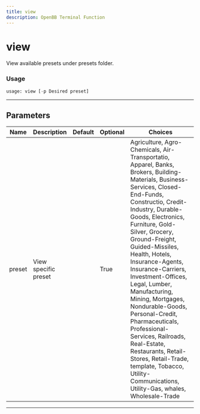 ```yaml
---
title: view
description: OpenBB Terminal Function
---
```


# view

View available presets under presets folder.

### Usage

```python
usage: view [-p Desired preset]
```

---

## Parameters

| Name | Description | Default | Optional | Choices |
| ---- | ----------- | ------- | -------- | ------- |
| preset | View specific preset |  | True | Agriculture, Agro-Chemicals, Air-Transportatio, Apparel, Banks, Brokers, Building-Materials, Business-Services, Closed-End-Funds, Constructio, Credit-Industry, Durable-Goods, Electronics, Furniture, Gold-Silver, Grocery, Ground-Freight, Guided-Missiles, Health, Hotels, Insurance-Agents, Insurance-Carriers, Investment-Offices, Legal, Lumber, Manufacturing, Mining, Mortgages, Nondurable-Goods, Personal-Credit, Pharmaceuticals, Professional-Services, Railroads, Real-Estate, Restaurants, Retail-Stores, Retail-Trade, template, Tobacco, Utility-Communications, Utility-Gas, whales, Wholesale-Trade |

---
